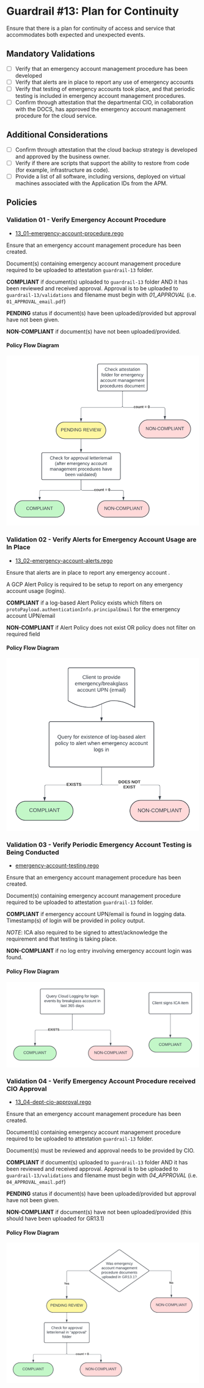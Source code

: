 # Guardrail #13: Plan for Continuity

Ensure that there is a plan for continuity of access and service that accommodates both expected and unexpected events.

## Mandatory Validations

- [ ] Verify that an emergency account management procedure has been developed
- [ ] Verify that alerts are in place to report any use of emergency accounts
- [ ] Verify that testing of emergency accounts took place, and that periodic testing is included in emergency account management procedures.
- [ ] Confirm through attestation that the departmental CIO, in collaboration with the DOCS, has approved the emergency account management procedure for the cloud service.

## Additional Considerations

- [ ] Confirm through attestation that the cloud backup strategy is developed and approved by the business owner.
- [ ] Verify if there are scripts that support the ability to restore from code (for example, infrastructure as code).
- [ ] Provide a list of all software, including versions, deployed on virtual machines associated with the Application IDs from the APM.

## Policies

### Validation 01 - Verify Emergency Account Procedure

- [13_01-emergency-account-procedure.rego](../policies/13-plan-for-continuity/13_01-emergency-account-procedure.rego)

Ensure that an emergency account management procedure has been created.

Document(s) containing emergency account management procedure required to be uploaded to attestation `guardrail-13` folder.

**COMPLIANT** if document(s) uploaded to `guardrail-13` folder AND it has been reviewed and received approval. Approval is to be uploaded to `guardrail-13/validations` and filename must begin with *01_APPROVAL* (i.e. `01_APPROVAL_email.pdf`) 

**PENDING** status if document(s) have been uploaded/provided but approval have not been given.

**NON-COMPLIANT** if document(s) have not been uploaded/provided.

#### Policy Flow Diagram

![01-emergency-account-procedure](./policy_diagrams/GR13_01.png "01-emergency-account-procedure")

### Validation 02 - Verify Alerts for Emergency Account Usage are In Place

- [13_02-emergency-account-alerts.rego](../policies/13-plan-for-continuity/13_02-emergency-account-alerts.rego)

Ensure that alerts are in place to report any emergency account .

A GCP Alert Policy is required to be setup to report on any emergency account usage (logins).

**COMPLIANT** if a log-based Alert Policy exists which filters on `protoPayload.authenticationInfo.principalEmail` for the emergency account UPN/email

**NON-COMPLIANT** if Alert Policy does not exist OR policy does not filter on required field

#### Policy Flow Diagram

![02-emergency-account-alerts](./policy_diagrams/GR13_02.png "02-emergency-account-alerts")

### Validation 03 - Verify Periodic Emergency Account Testing is Being Conducted

- [emergency-account-testing.rego](../policies/13-plan-for-continuity/13_03-emergency-account-testing.rego)

Ensure that an emergency account management procedure has been created.

Document(s) containing emergency account management procedure required to be uploaded to attestation `guardrail-13` folder.

**COMPLIANT** if emergency account UPN/email is found in logging data.  Timestamp(s) of login will be provided in policy output.

*NOTE*: ICA also required to be signed to attest/acknowledge the requirement and that testing is taking place.

**NON-COMPLIANT** if no log entry involving emergency account login was found.

#### Policy Flow Diagram

![03-emergency-account-testing](./policy_diagrams/GR13_03.png "03-emergency-account-testing")

### Validation 04 - Verify Emergency Account Procedure received CIO Approval

- [13_04-dept-cio-approval.rego](../policies/13-plan-for-continuity/13_04-dept-cio-approval.rego)

Ensure that an emergency account management procedure has been created.

Document(s) containing emergency account management procedure required to be uploaded to attestation `guardrail-13` folder.

Document(s) must be reviewed and approval needs to be provided by CIO.

**COMPLIANT** if document(s) uploaded to `guardrail-13` folder AND it has been reviewed and received approval. Approval is to be uploaded to `guardrail-13/validations` and filename must begin with *04_APPROVAL* (i.e. `04_APPROVAL_email.pdf`) 

**PENDING** status if document(s) have been uploaded/provided but approval have not been given.

**NON-COMPLIANT** if document(s) have not been uploaded/provided (this should have been uploaded for GR13.1)

#### Policy Flow Diagram

![04-dept-cio-approval](./policy_diagrams/GR13_04.png "04-dept-cio-approval")

